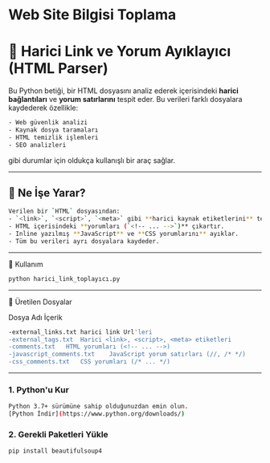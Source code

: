 # Web Site Bilgisi Toplama
# 🔎 Harici Link ve Yorum Ayıklayıcı (HTML Parser)

Bu Python betiği, bir HTML dosyasını analiz ederek içerisindeki **harici bağlantıları** ve **yorum satırlarını** tespit eder. Bu verileri farklı dosyalara kaydederek özellikle:

```bash
- Web güvenlik analizi
- Kaynak dosya taramaları
- HTML temizlik işlemleri
- SEO analizleri
```

gibi durumlar için oldukça kullanışlı bir araç sağlar.

---

## 🧩 Ne İşe Yarar?

```bash
Verilen bir `HTML` dosyasından:
- `<link>`, `<script>`, `<meta>` gibi **harici kaynak etiketlerini** tespit eder.
- HTML içerisindeki **yorumları (`<!-- ... -->`)** çıkartır.
- Inline yazılmış **JavaScript** ve **CSS yorumlarını** ayıklar.
- Tüm bu verileri ayrı dosyalara kaydeder.
```

---

🚀 Kullanım

```bash
python harici_link_toplayıcı.py
```

---

📁 Üretilen Dosyalar

Dosya Adı	İçerik

```bash
-external_links.txt	harici link Url'leri
-external_tags.txt	Harici <link>, <script>, <meta> etiketleri
-comments.txt	HTML yorumları (<!-- ... -->)
-javascript_comments.txt	JavaScript yorum satırları (//, /* */)
-css_comments.txt	CSS yorumları (/* ... */)
```

---

### 1. Python'u Kur

```bash
Python 3.7+ sürümüne sahip olduğunuzdan emin olun.  
[Python İndir](https://www.python.org/downloads/)
```

### 2. Gerekli Paketleri Yükle

```bash
pip install beautifulsoup4

